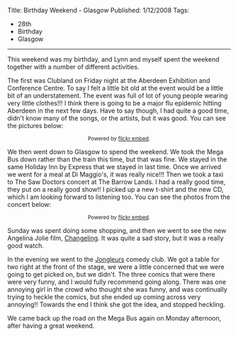Title: Birthday Weekend - Glasgow
Published: 1/12/2008
Tags:
- 28th
- Birthday
- Glasgow
---

This weekend was my birthday, and Lynn and myself spent the weekend together with a number of different activities.

The first was Clubland on Friday night at the Aberdeen Exhibition and Conference Centre. To say I felt a little bit old at the event would be a little bit of an understatement. The event was full of lot of young people wearing very little clothes!!! I think there is going to be a major flu epidemic hitting Aberdeen in the next few days. Have to say though, I had quite a good time, didn't know many of the songs, or the artists, but it was good. You can see the pictures below:

<div id="flickrembed"></div><small style="display: block; text-align: center; margin: 0 auto;">Powered by <a href="https://flickrembed.com">flickr embed</a>.</small>

<script src="https://flickrembed.com/embed_v2.js.php?source=flickr&layout=responsive&input=72157673882081074&sort=0&by=album&theme=default&scale=fit&skin=default&id=5850544461b40"></script>

We then went down to Glasgow to spend the weekend. We took the Mega Bus down rather than the train this time, but that was fine. We stayed in the same Holiday Inn by Express that we stayed in last time. Once we arrived we went for a meal at Di Maggio's, it was really nice!!! Then we took a taxi to The Saw Doctors concert at The Barrow Lands. I had a really good time, they put on a really good show!! I picked up a new t-shirt and the new CD, which I am looking forward to listening too. You can see the photos from the concert below:

<div id="flickrembed"></div><small style="display: block; text-align: center; margin: 0 auto;">Powered by <a href="https://flickrembed.com">flickr embed</a>.</small>

<script src="https://flickrembed.com/embed_v2.js.php?source=flickr&layout=responsive&input=72157677735725406&sort=0&by=album&theme=default&scale=fit&skin=default&id=5850544461b40"></script>

Sunday was spent doing some shopping, and then we went to see the new Angelina Jolie film, [Changeling](http://www.imdb.com/title/tt0824747/). It was quite a sad story, but it was a really good watch.

In the evening we went to the [Jongleurs](http://www.jongleurs.com/) comedy club. We got a table for two right at the front of the stage, we were a little concerned that we were going to get picked on, but we didn't. The three comics that were there were very funny, and I would fully recommend going along. There was one annoying girl in the crowd who thought she was funny, and was continually trying to heckle the comics, but she ended up coming across very annoying!! Towards the end I think she got the idea, and stopped heckling.

We came back up the road on the Mega Bus again on Monday afternoon, after having a great weekend.
